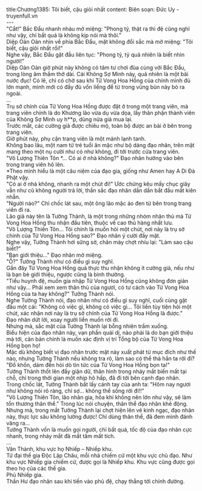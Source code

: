 title:Chương1385: Tôi biết, cậu giỏi nhất
content:
Biên soạn: Đức Uy - truyenfull.vn<br>---<br>"Cắt!" Bắc Đẩu nhanh nhảu mở miệng: "Phong tỷ, thật ra thì đệ cũng nghĩ như vậy, chỉ bất quá là không kịp nói mà thôi."<br>Diệp Oản Oản nhìn về phía Bắc Đẩu, mặt không đổi sắc mà mở miệng: "Tôi biết, cậu giỏi nhất rồi!"<br>Nghe vậy, Bắc Đẩu gật đầu liên tục: "Phong tỷ, tỷ quả nhiên là biết nhìn người!"<br>Diệp Oản Oản giờ phút này không có tâm tư chơi đùa cùng với Bắc Đẩu, trong lòng âm thầm thở dài. Cái Không Sợ Minh này, quả nhiên là một bãi nước đục! Có lẽ, chỉ có chờ sau khi Tử Vong Hoa Hồng của chính mình đủ lớn mạnh, mình mới có đầy đủ vốn liếng để từ trong vũng bùn này bò ra ngoài.<br>...<br>Trụ sở chính của Tử Vong Hoa Hồng được đặt ở trong một trang viên, mà trang viên chính là do Khương lão vừa dụ vừa dọa, lấy thân phận thành viên của Không Sợ Minh uy h**p, dùng nửa giá mua lại.<br>Trước mắt, các cường giả được chiêu mộ, toàn bộ được an bài ở bên trong trang viên.<br>Giờ phút này, phụ cận trang viên là một mảnh lạnh tanh.<br>Không bao lâu, một nam tử trẻ tuổi ăn mặc như bộ dáng đạo nhân, trên mặt mang theo một nụ cười như có như không, đi tới trước cửa trang viên.<br>"Vô Lượng Thiên Tôn *... Có ai ở nhà không?" Đạo nhân hướng vào bên trong trang viên hô lên.<br>*Theo mình hiểu là một câu niệm của đạo gia, giống như Amen hay A Di Đà Phật vậy.<br>"Có ai ở nhà không, nhanh ra một chút đi!" Ước chừng kêu mấy chục giây vẫn như cũ không người trả lời, thần sắc đạo nhân dần dần bắt đầu mất kiên nhẫn.<br>"Người nào?" Chỉ chốc lát sau, một ông lão mặc áo đen từ bên trong trang viên đi ra.<br>Lão giả này tên là Tưởng Thành, là một trong những nhóm nhân thủ mà Tử Vong Hoa Hồng thu nhận đầu tiên, thuộc về cao thủ hàng nhất lưu.<br>"Vô Lượng Thiên Tôn… Tôi chính là muốn hỏi một chút, nơi này là trụ sở chính của Tử Vong Hoa Hồng sao?" Đạo nhân ý cười đầy mặt.<br>Nghe vậy, Tưởng Thành hơi sững sờ, chân mày chợt nhíu lại: "Làm sao cậu biết?"<br>"Bạn giới thiệu..." Đạo nhân mở miệng.<br>"Ồ?" Tưởng Thành như có điều gì suy nghĩ.<br>Gần đây Tử Vong Hoa Hồng quả thực thu nhận không ít cường giả, nếu như là bạn bè giới thiệu, ngược cũng là bình thường.<br>"Tiểu huynh đệ, muốn gia nhập Tử Vong Hoa Hồng cũng không đơn giản như vậy... Phải xem xem thân thủ của ngươi, có tư cách vào Tử Vong Hoa Hồng của ta hay không?" Tưởng Thành nói.<br>Nghe Tưởng Thành nói, đạo nhân như có điều gì suy nghĩ, cuối cùng gật đầu một cái: "Không có việc gì, không có việc gì... Tôi liền tùy tiện hỏi một chút, xác nhận nơi này là trụ sở chính của Tử Vong Hoa Hồng là được."<br>Đạo nhân dứt lời, xoay người liền muốn rời đi.<br>Nhưng mà, sắc mặt của Tưởng Thành lại bỗng nhiên trầm xuống.<br>Biểu hiện của đạo nhân này, vạn phần quái dị, nào phải là do bạn giới thiệu mà tới, căn bản chính là muốn xác định vị trí Tổng bộ của Tử Vong Hoa Hồng bọn họ!<br>Mặc dù không biết vị đạo nhân trước mặt này xuất phát từ mục đích như thế nào, nhưng Tưởng Thành nếu không tra rõ, làm sao có thể thả hắn ta rời đi?<br>"Đồ khốn, dám đến hỏi dò tin tức của Tử Vong Hoa Hồng bọn ta!"<br>Tưởng Thành thốt lên đầy giận dữ, thân hình trong nháy mắt biến mất tại chỗ, chỉ trong thời gian một nhịp hô hấp, đã đi tới bên cạnh đạo nhân.<br>Trong chốc lát, Tưởng Thành bắt lấy cánh tay của anh ta: "Hôm nay ngươi như không nói rõ ràng, chỉ sợ... không thể sống rời đi!!"<br>"Vô Lượng Thiên Tôn, lão nhân gia, hỏa khí không nên lớn như vậy, sẽ làm tổn thương thân thể." Trong lúc nói chuyện, thân thể đạo nhân khẽ động.<br>Nhưng mà, trong mắt Tưởng Thành lại chợt hiện lên vẻ kinh ngạc, đạo nhân này, thực lực sâu không lường được! Chỉ dùng thân thể, đã đem mình đánh văng ra…<br>Tưởng Thành vốn là muốn gọi người, chỉ bất quá, tốc độ của đạo nhân cực nhanh, trong nháy mắt đã mất tăm mất tích.<br>...<br>Vân Thành, khu vực họ Nhiếp – Nhiếp khu.<br>Tứ đại thế gia Độc Lập Châu, mỗi nhà chiếm cứ một khu vực chủ đạo. Như khu vực Nhiếp gia chiếm cứ, được gọi là Nhiếp khu. Khu vực cũng được gọi theo họ của các thế gia.<br>Phủ Nhiếp gia.<br>Thần Hư đạo nhân sau khi tiến vào phủ đệ, chạy thẳng tới chính đường.
